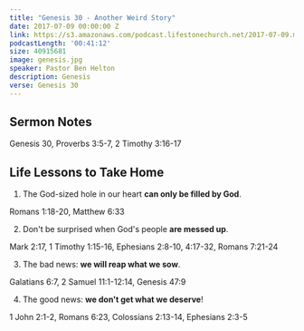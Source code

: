 ```yaml
---
title: "Genesis 30 - Another Weird Story"
date: 2017-07-09 00:00:00 Z
link: https://s3.amazonaws.com/podcast.lifestonechurch.net/2017-07-09.mp3
podcastLength: '00:41:12'
size: 40915681
image: genesis.jpg
speaker: Pastor Ben Helton
description: Genesis
verse: Genesis 30
---
```


## Sermon Notes

Genesis 30, Proverbs 3:5-7, 2 Timothy 3:16-17

## Life Lessons to Take Home

1. The God-sized hole in our heart **can only be filled by God**.

Romans 1:18-20, Matthew 6:33

2. Don't be surprised when God's people **are messed up**.

Mark 2:17, 1 Timothy 1:15-16, Ephesians 2:8-10, 4:17-32, Romans 7:21-24

3. The bad news: **we will reap what we sow**.

Galatians 6:7, 2 Samuel 11:1-12:14, Genesis 47:9

4. The good news: **we don't get what we deserve**!

1 John 2:1-2, Romans 6:23, Colossians 2:13-14, Ephesians 2:3-5
